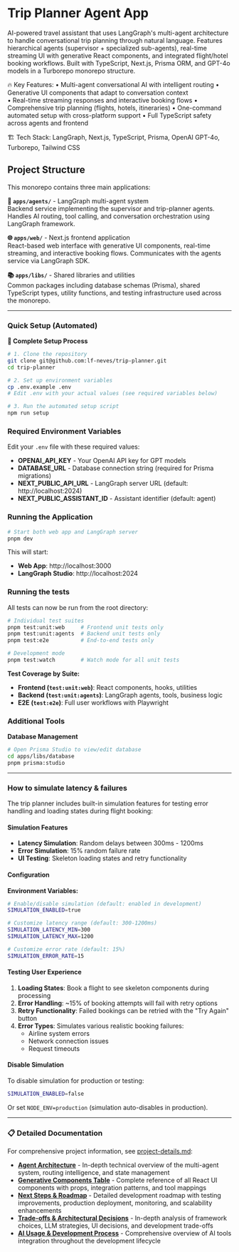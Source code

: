 # Trip Planner Agent App

AI-powered travel assistant that uses LangGraph's multi-agent architecture to handle conversational trip planning through natural language. Features hierarchical agents (supervisor + specialized sub-agents), real-time streaming UI with generative React components, and integrated flight/hotel booking workflows. Built with TypeScript, Next.js, Prisma ORM, and GPT-4o models in a Turborepo monorepo structure.

🔥 Key Features:
• Multi-agent conversational AI with intelligent routing
• Generative UI components that adapt to conversation context  
• Real-time streaming responses and interactive booking flows
• Comprehensive trip planning (flights, hotels, itineraries)
• One-command automated setup with cross-platform support
• Full TypeScript safety across agents and frontend

🏗️ Tech Stack: LangGraph, Next.js, TypeScript, Prisma, OpenAI GPT-4o, Turborepo, Tailwind CSS

## Project Structure

This monorepo contains three main applications:

**🤖 `apps/agents/`** - LangGraph multi-agent system  
Backend service implementing the supervisor and trip-planner agents. Handles AI routing, tool calling, and conversation orchestration using LangGraph framework.

**🌐 `apps/web/`** - Next.js frontend application  
React-based web interface with generative UI components, real-time streaming, and interactive booking flows. Communicates with the agents service via LangGraph SDK.

**📚 `apps/libs/`** - Shared libraries and utilities  
Common packages including database schemas (Prisma), shared TypeScript types, utility functions, and testing infrastructure used across the monorepo.

---

### Quick Setup (Automated)

**🚀 Complete Setup Process**

```bash
# 1. Clone the repository
git clone git@github.com:lf-neves/trip-planner.git
cd trip-planner

# 2. Set up environment variables
cp .env.example .env
# Edit .env with your actual values (see required variables below)

# 3. Run the automated setup script
npm run setup
```

### Required Environment Variables

Edit your `.env` file with these required values:

- **OPENAI_API_KEY** - Your OpenAI API key for GPT models
- **DATABASE_URL** - Database connection string (required for Prisma migrations)
- **NEXT_PUBLIC_API_URL** - LangGraph server URL (default: http://localhost:2024)
- **NEXT_PUBLIC_ASSISTANT_ID** - Assistant identifier (default: agent)

### Running the Application

```bash
# Start both web app and LangGraph server
pnpm dev
```

This will start:

- **Web App**: http://localhost:3000
- **LangGraph Studio**: http://localhost:2024

### Running the tests

All tests can now be run from the root directory:

```bash
# Individual test suites
pnpm test:unit:web     # Frontend unit tests only
pnpm test:unit:agents  # Backend unit tests only
pnpm test:e2e          # End-to-end tests only

# Development mode
pnpm test:watch        # Watch mode for all unit tests
```

**Test Coverage by Suite:**

- **Frontend (`test:unit:web`)**: React components, hooks, utilities
- **Backend (`test:unit:agents`)**: LangGraph agents, tools, business logic
- **E2E (`test:e2e`)**: Full user workflows with Playwright

### Additional Tools

**Database Management**

```bash
# Open Prisma Studio to view/edit database
cd apps/libs/database
pnpm prisma:studio
```

---

### How to simulate latency & failures

The trip planner includes built-in simulation features for testing error handling and loading states during flight booking:

#### **Simulation Features**

- **Latency Simulation**: Random delays between 300ms - 1200ms
- **Error Simulation**: 15% random failure rate
- **UI Testing**: Skeleton loading states and retry functionality

#### **Configuration**

**Environment Variables:**

```bash
# Enable/disable simulation (default: enabled in development)
SIMULATION_ENABLED=true

# Customize latency range (default: 300-1200ms)
SIMULATION_LATENCY_MIN=300
SIMULATION_LATENCY_MAX=1200

# Customize error rate (default: 15%)
SIMULATION_ERROR_RATE=15
```

#### **Testing User Experience**

1. **Loading States**: Book a flight to see skeleton components during processing
2. **Error Handling**: ~15% of booking attempts will fail with retry options
3. **Retry Functionality**: Failed bookings can be retried with the "Try Again" button
4. **Error Types**: Simulates various realistic booking failures:
   - Airline system errors
   - Network connection issues
   - Request timeouts

#### **Disable Simulation**

To disable simulation for production or testing:

```bash
SIMULATION_ENABLED=false
```

Or set `NODE_ENV=production` (simulation auto-disables in production).

---

### 📋 Detailed Documentation

For comprehensive project information, see [project-details.md](./project-details.md):

- **[Agent Architecture](./project-details.md#agent-architecture)** - In-depth technical overview of the multi-agent system, routing intelligence, and state management
- **[Generative Components Table](./project-details.md#generative-components-table)** - Complete reference of all React UI components with props, integration patterns, and tool mappings
- **[Next Steps & Roadmap](./project-details.md#next-steps--roadmap)** - Detailed development roadmap with testing improvements, production deployment, monitoring, and scalability enhancements
- **[Trade-offs & Architectural Decisions](./project-details.md#trade-offs--decisions)** - In-depth analysis of framework choices, LLM strategies, UI decisions, and development trade-offs
- **[AI Usage & Development Process](./project-details.md#ai-usage--development-process)** - Comprehensive overview of AI tools integration throughout the development lifecycle
